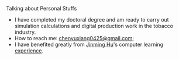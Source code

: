 Talking about Personal Stuffs
- I have completed my doctoral degree and am ready to carry out simulation calculations and digital production work in the tobacco industry.
- How to reach me: chenyuxiang0425@gmail.com;
- I have benefited greatly from <a href="https://conanhujinming.github.io/">Jinming Hu</a>'s computer learning <a href="https://conanhujinming.github.io/post/how_to_learn_cs/">experience</a>.



